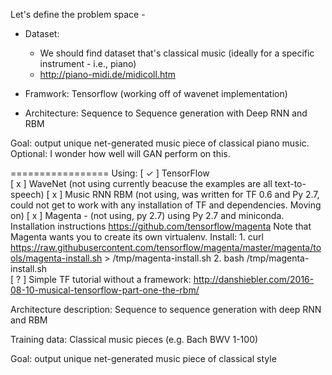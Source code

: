 

Let's define the problem space - 
   * Dataset: 
     * We should find dataset that's classical music (ideally for a specific instrument - i.e., piano)
     * http://piano-midi.de/midicoll.htm
   
   * Framwork: Tensorflow (working off of wavenet implementation)
   * Architecture: Sequence to Sequence generation with Deep RNN and RBM
   
Goal: output unique net-generated music piece of classical piano music.
Optional: I wonder how well will GAN perform on this.


=================
Using:
	[ ✓ ] TensorFlow	
	[ x ] WaveNet (not using currently beacuse the examples are all text-to-speech)
	[ x ] Music RNN RBM (not using, was written for TF 0.6 and Py 2.7, could not get to work with any installation of TF and dependencies. Moving on)
	[ x ] Magenta - (not using, py 2.7) using Py 2.7 and miniconda. Installation instructions https://github.com/tensorflow/magenta
		Note that Magenta wants you to create its own virtualenv. Install:
			1. curl https://raw.githubusercontent.com/tensorflow/magenta/master/magenta/tools/magenta-install.sh > /tmp/magenta-install.sh
			2. bash /tmp/magenta-install.sh		
	[ ? ] Simple TF tutorial without a framework: http://danshiebler.com/2016-08-10-musical-tensorflow-part-one-the-rbm/ 

Architecture description: Sequence to sequence generation with deep RNN and RBM

Training data: Classical music pieces (e.g. Bach BWV 1-100)

Goal: output unique net-generated music piece of classical style


